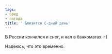 ```yaml
---
tags:
- бред
- погода
title: ' Близится С-дный день'
---
```


В России кончился и снег, и нал в банкоматах :-)

Надеюсь, что это временно.